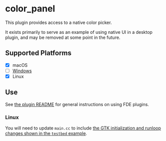 # color_panel

This plugin provides access to a native color picker.

It exists primarily to serve as an example of using native UI in a desktop plugin,
and may be removed at some point in the future.

## Supported Platforms

- [x] macOS
- [ ] [Windows](https://github.com/google/flutter-desktop-embedding/issues/105)
- [x] Linux

## Use

See [the plugin README](../README.md) for general instructions on using FDE plugins.

### Linux

You will need to update `main.cc` to include [the GTK initialization and runloop changes
shown in the `testbed`
example](https://github.com/google/flutter-desktop-embedding/blob/master/testbed/linux/main.cc#L81-L91).
